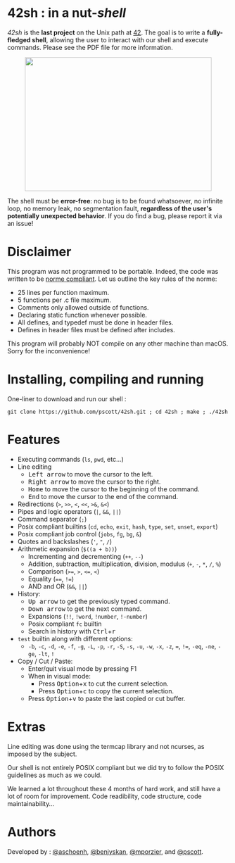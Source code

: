# 42sh : in a nut-*shell*



*42sh* is the **last project** on the Unix path at [42](https://www.42.fr/). The goal is to write a **fully-fledged shell**, allowing the user to interact with our shell and execute commands. Please see the PDF file for more information.

<p align="center">
  <img width="424" height="304" src="/42sh.gif">
</p>

The shell must be **error-free**: no bug is to be found whatsoever, no infinite loop, no memory leak, no segmentation fault, **regardless of the user's potentially unexpected behavior**. If you do find a bug, please report it via an issue!

# Disclaimer

This program was not programmed to be portable. Indeed, the code was written to be [norme compliant](https://cdn.intra.42.fr/pdf/pdf/960/norme.en.pdf). Let us outline the key rules of the norme:
- 25 lines per function maximum.
- 5 functions per .c file maximum.
- Comments only allowed outside of functions.
- Declaring static function whenever possible.
- All defines, and typedef must be done in header files.
- Defines in header files must be defined after includes.

This program will probably NOT compile on any other machine than macOS. Sorry for the inconvenience!

# Installing, compiling and running

One-liner to download and run our shell :

`git clone https://github.com/pscott/42sh.git ; cd 42sh ; make ; ./42sh`


# Features
- Executing commands (`ls`, `pwd`, etc...)
- Line editing
	- <kbd>Left arrow</kbd> to move the cursor to the left.
	- <kbd>Right arrow</kbd> to move the cursor to the right.
	- <kbd>Home</kbd>  to move the cursor to the beginning of the command.
	- <kbd>End</kbd>  to move the cursor to the end of the command.
- Redirections (`>`, `>>`, `<`, `<<`, `>&`, `&<`)
- Pipes and logic operators (`|`, `&&`, `||`)
- Command separator (`;`)
- Posix compliant builtins (`cd`, `echo`, `exit`, `hash`, `type`, `set`, `unset`, `export`)
- Posix compliant job control (`jobs`, `fg`,  `bg`,  `&`)
- Quotes and backslashes (`'`, `"`, `/`)
- Arithmetic expansion (`$((a + b))`)
	- Incrementing and decrementing (`++`, `--`)
	- Addition, subtraction, multiplication, division, modulus (`+`, `-`, `*`, `/`, `%`)
	- Comparison (`>=`, `>`, `<=`, `<`)
	- Equality (`==`, `!=`)
	- AND and OR (`&&`, `||`)
- History:
	- <kbd>Up arrow</kbd> to get the previously typed command.
	- <kbd>Down arrow</kbd> to get the next command.
	- Expansions (`!!`, `!word`, `!number`, `!-number`)
	- Posix compliant `fc` builtin
	- Search in history with <kbd>Ctrl</kbd>+<kbd>r</kbd>
- `test` builtin along with different options:
	- `-b`, `-c`, `-d`, `-e`, `-f`, `-g`, `-L`, `-p`, `-r`, `-S`, `-s`, `-u`, `-w`, `-x`, `-z`, `=`, `!=`, `-eq`, `-ne`, `-ge`, `-lt`, `!`
- Copy / Cut / Paste:
	- Enter/quit visual mode by pressing <kdb>F1</kdb>
	- When in visual mode:
		- Press <kbd>Option</kbd>+<kbd>x</kbd> to cut the current selection.
		- Press <kbd>Option</kbd>+<kbd>c</kbd> to copy the current selection.
	- Press <kbd>Option</kbd>+<kbd>v</kbd> to paste the last copied or cut buffer.
	

# Extras

Line editing was done using the termcap library and not ncurses, as imposed by the subject.

Our shell is not entirely POSIX compliant but we did try to follow the POSIX guidelines as much as we could.

We learned a lot throughout these 4 months of hard work, and still have a lot of room for improvement. Code readibility, code structure, code maintainability…

# Authors
Developed by : [@aschoenh](https://github.com/aschoenh), [@benjyskan](https://github.com/benjyskan), [@mporzier](https://github.com/mporzier), and [@pscott](https://github.com/pscott).
